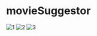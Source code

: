 # movieSuggestor
![1](https://github.com/rutkowsm/movieSuggestor/assets/37616390/63dbb588-9dae-471f-85cf-088e8f15e8e5)
![2](https://github.com/rutkowsm/movieSuggestor/assets/37616390/69f4e0e6-aeaa-4778-900a-151ec735d409)
![3](https://github.com/rutkowsm/movieSuggestor/assets/37616390/5f90a906-f2e1-4444-a85a-0669a0bac961)
